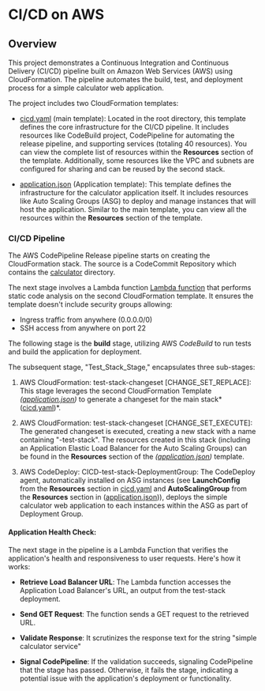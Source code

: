 # CI/CD on AWS

## Overview

This project demonstrates a Continuous Integration and Continuous Delivery (CI/CD) pipeline built on Amazon Web Services (AWS) using CloudFormation. The pipeline automates the build, test, and deployment process for a simple calculator web application.

The project includes two CloudFormation templates:

- [cicd.yaml](cicd.yaml) (main template): Located in the root directory, this template defines the core infrastructure for the CI/CD pipeline. It includes resources like CodeBuild project, CodePipeline for automating the release pipeline, and supporting services (totaling 40 resources). You can view the complete list of resources within the **Resources** section of the template. Additionally, some resources like the VPC and subnets are configured for sharing and can be reused by the second stack.

- [application.json](./calculator/cloudformation/application.json) (Application template): This template defines the infrastructure for the calculator application itself. It includes resources like Auto Scaling Groups (ASG) to deploy and manage instances that will host the application. Similar to the main template, you can view all the resources within the **Resources** section of the template.

### CI/CD Pipeline

The AWS CodePipeline Release pipeline starts on creating the CloudFormation stack. The source is a CodeCommit Repository which contains the [calculator](./calculator/) directory.

The next stage involves a Lambda function [Lambda function](./functions/cfn_validate_lambda.py) that performs static code analysis on the second CloudFormation template. It ensures the template doesn't include security groups allowing:

- Ingress traffic from anywhere (0.0.0.0/0)
- SSH access from anywhere on port 22

The following stage is the **build** stage, utilizing AWS *CodeBuild* to run tests and build the application for deployment.

The subsequent stage, "Test_Stack_Stage," encapsulates three sub-stages:

1. AWS CloudFormation: test-stack-changeset [CHANGE_SET_REPLACE]: This stage leverages the second CloudFormation Template *([application.json](./calculator/cloudformation/application.json))* to generate a changeset for the main stack*([cicd.yaml](cicd.yaml))*.

2. AWS CloudFormation: test-stack-changeset [CHANGE_SET_EXECUTE]: The generated changeset is executed, creating a new stack with a name containing "-test-stack". The resources created in this stack (including an Application Elastic Load Balancer for the Auto Scaling Groups) can be found in the **Resources** section of the *([application.json](./calculator/cloudformation/application.json))* template.

3. AWS CodeDeploy: CICD-test-stack-DeploymentGroup: The CodeDeploy agent, automatically installed on ASG instances (see **LaunchConfig** from the **Resources** section in [cicd.yaml](cicd.yaml) and **AutoScalingGroup** from the **Resources** section in ([application.json](./calculator/cloudformation/application.json))), deploys the simple calculator web application to each instances within the ASG as part of Deployment Group.

#### Application Health Check:

The next stage in the pipeline is a Lambda Function that verifies the application's health and responsiveness to user requests. Here's how it works:

- **Retrieve Load Balancer URL**: The Lambda function accesses the Application Load Balancer's URL, an output from the test-stack deployment.

- **Send GET Request**: The function sends a GET request to the retrieved URL.

- **Validate Response**: It scrutinizes the response text for the string "simple calculator service"

- **Signal CodePipeline**: If the validation succeeds, signaling CodePipeline that the stage has passed. Otherwise, it fails the stage, indicating a potential issue with the application's deployment or functionality.
